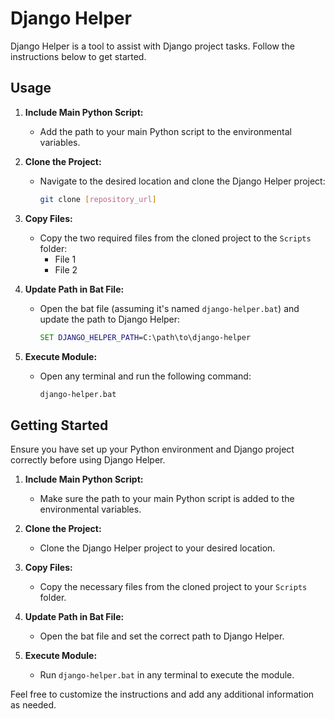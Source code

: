 # Django Helper

Django Helper is a tool to assist with Django project tasks. Follow the instructions below to get started.

## Usage

1. **Include Main Python Script:**
   - Add the path to your main Python script to the environmental variables.

2. **Clone the Project:**
   - Navigate to the desired location and clone the Django Helper project:
     ```bash
     git clone [repository_url]
     ```

3. **Copy Files:**
   - Copy the two required files from the cloned project to the `Scripts` folder:
     - File 1
     - File 2

4. **Update Path in Bat File:**
   - Open the bat file (assuming it's named `django-helper.bat`) and update the path to Django Helper:
     ```bat
     SET DJANGO_HELPER_PATH=C:\path\to\django-helper
     ```

5. **Execute Module:**
   - Open any terminal and run the following command:
     ```bash
     django-helper.bat
     ```

## Getting Started

Ensure you have set up your Python environment and Django project correctly before using Django Helper.

1. **Include Main Python Script:**
   - Make sure the path to your main Python script is added to the environmental variables.

2. **Clone the Project:**
   - Clone the Django Helper project to your desired location.

3. **Copy Files:**
   - Copy the necessary files from the cloned project to your `Scripts` folder.

4. **Update Path in Bat File:**
   - Open the bat file and set the correct path to Django Helper.

5. **Execute Module:**
   - Run `django-helper.bat` in any terminal to execute the module.

Feel free to customize the instructions and add any additional information as needed.
